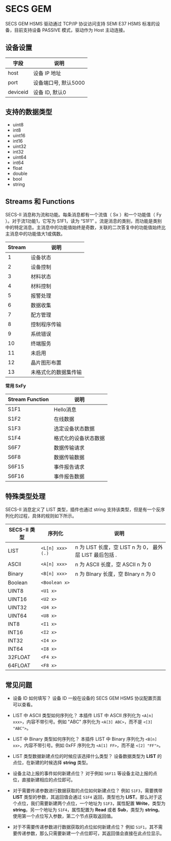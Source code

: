 # SECS GEM

SECS GEM HSMS 驱动通过 TCP/IP 协议访问支持 SEMI E37 HSMS 标准的设备，目前支持设备 PASSIVE 模式，驱动作为 Host 主动连接。

## 设备设置

| 字段     | 说明                 |
| -------- | -------------------- |
| host     | 设备 IP 地址         |
| port     | 设备端口号, 默认5000 |
| deviceid | 设备 ID, 默认0       |

## 支持的数据类型

* uint8
* int8
* uint16
* int16
* uint32
* int32
* uint64
* int64
* float
* double
* bool
* string

## Streams 和 Functions

SECS-II 消息称为流和功能。每条消息都有一个流值（ Sx ）和一个功能值（ Fy ）。对于流1功能1，它写为 S1F1，读为 “S1F1” 。流是消息的类别，而功能是类别中的特定消息。主消息中的功能值始终是奇数，关联的二次答复中的功能值始终比主消息中的功能值大1或偶数。

| Stream | 说明                 |
| ------ | -------------------- |
| 1      | 设备状态             |
| 2      | 设备控制             |
| 3      | 材料状态             |
| 4      | 材料控制             |
| 5      | 报警处理             |
| 6      | 数据收集             |
| 7      | 配方管理             |
| 8      | 控制程序传输         |
| 9      | 系统错误             |
| 10     | 终端服务             |
| 11     | 未启用               |
| 12     | 晶片图形布置         |
| 13     | 未格式化的数据集传输 |


**常用 SxFy**

| Stream Function | 说明                 |
| --------------- | -------------------- |
| S1F1            | Hello消息            |
| S1F2            | 在线数据             |
| S1F3            | 选定设备状态数据     |
| S1F4            | 格式化的设备状态数据 |
| S6F7            | 数据传输请求         |
| S6F8            | 数据传输数据         |
| S6F15           | 事件报告请求         |
| S6F16           | 事件报告数据         |


## 特殊类型处理

SECS-II 消息定义了 LIST 类型，插件也通过 string 支持该类型，但是有一个反序列化的过程，具体的规则如下所示。

| SECS-II 类型 | 序列化          | 说明                                                      |
| ------------ | --------------- | --------------------------------------------------------- |
| LIST         | `<L[n] xxx>(.)` | n 为 LIST 长度，空 LIST n 为 0， 最外层 LIST 最后包括 *.* |
| ASCII        | `<A[n] xxx> `   | n 为 ASCII 长度，空 ASCII n 为 0                          |
| Binary       | `<B[n] xxx> `   | n 为 BInary 长度，空 BInary n 为 0                        |
| Boolean      | `<Boolean x> `  |                                                           |
| UINT8        | `<U1 x> `       |                                                           |
| UINT16       | `<U2 x> `       |                                                           |
| UINT32       | `<U4 x> `       |                                                           |
| UINT64       | `<U8 x> `       |                                                           |
| INT8         | `<I1 x> `       |                                                           |
| INT16        | `<I2 x> `       |                                                           |
| INT32        | `<I4 x> `       |                                                           |
| INT64        | `<I8 x> `       |                                                           |
| 32FLOAT      | `<F4 x> `       |                                                           |
| 64FLOAT      | `<F8 x> `       |                                                           |

## 常见问题
* 设备 ID 如何填写？
设备 ID 一般在设备的 SECS GEM HSMS 协议配置页面可以查看。

* LIST 中 ASCII 类型如何序列化？
本插件 LIST 中 ASCII 序列化为 `<A[n] xxx>`，内容不带引号。例如 "ABC" 序列化为 `<A[3] ABC>`，而不是 `<[3] "ABC">`。

* LIST 中 Binary 类型如何序列化？
本插件 LIST 中 Binary 序列化为 `<B[n] xx>`，内容不带引号。例如 0xFF 序列化为 `<A[1] FF>`，而不是 `<[2] "FF">`。

* LIST 类型数据新建点位的时候应该选择什么类型？
设备数据类型为 **LIST** 的点位，在新建的时候选择 **string** 类型。

* 设备主动上报的事件如何新建点位？
对于例如 `S6F11` 等设备主动上报的点位，直接新建相应的点位即可。

* 对于需要传递参数进行数据获取的点位如何新建点位？
例如 `S1F3`，需要携带 **LIST** 类型的参数，其返回值会通过 `S1F4` 返回，类型也为 **LIST**。那么对于这个点位，我们需要新建两个点位，一个地址为 `S1F3`，属性配置 **Write**，类型为 **string**。另一个地址为 `S1F4`，属性配置为 **Read** 或者 **Sub**，类型为 **string**。使用第一个点位写入参数，第二个节点获取返回值。

* 对于不需要传递参数进行数据获取的点位如何新建点位？
例如 `S1F1`，其不需要传递参数，那么只需要新建一个点位即可，其返回值会直接在此点位显示。

